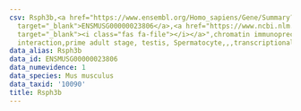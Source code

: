 ```yaml
---
csv: Rsph3b,<a href="https://www.ensembl.org/Homo_sapiens/Gene/Summary?db=core;g=ENSMUSG00000023806"
  target="_blank">ENSMUSG00000023806</a>,<a href="https://www.ncbi.nlm.nih.gov/pubmed/25450459"
  target="_blank"><i class="fas fa-file"></i></a>",chromatin immunoprecipitation assay,direct
  interaction,prime adult stage, testis, Spermatocyte,,,transcriptional regulation,
data_alias: Rsph3b
data_id: ENSMUSG00000023806
data_numevidence: 1
data_species: Mus musculus
data_taxid: '10090'
title: Rsph3b
---
```

